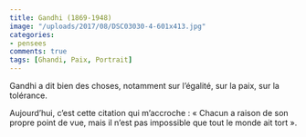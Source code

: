 ```yaml
---
title: Gandhi (1869-1948)
image: "/uploads/2017/08/DSC03030-4-601x413.jpg"
categories: 
- pensees
comments: true
tags: [Ghandi, Paix, Portrait]
---
```

Gandhi a dit bien des choses, notamment sur l’égalité, sur la paix, sur la tolérance.

Aujourd’hui, c’est cette citation qui m’accroche :
« Chacun a raison de son propre point de vue, mais il n’est pas impossible que tout le monde ait tort ».